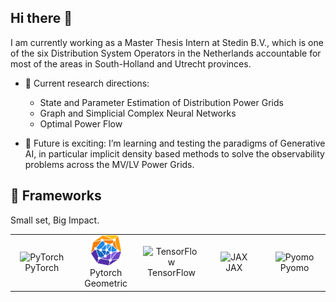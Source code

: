 ## Hi there 👋

I am currently working as a Master Thesis Intern at Stedin B.V., which is one of the six Distribution System Operators in the Netherlands accountable for most of the areas in South-Holland and Utrecht provinces.



- 🔭 Current research directions:
    - State and Parameter Estimation of Distribution Power Grids
    - Graph and Simplicial Complex Neural Networks
    - Optimal Power Flow 
      
      
- 🌱 Future is exciting: I’m learning and testing the paradigms of Generative AI, in particular implicit density based methods to solve the observability problems across the MV/LV Power Grids. 

## 🚀 Frameworks

Small set, Big Impact.

<table>
  <tr>
    <td align="center" width="96">
      <img src="https://cdn.jsdelivr.net/gh/devicons/devicon/icons/pytorch/pytorch-original.svg" width="48" height="48" alt="PyTorch" />
      <br>PyTorch
    </td>
    <td align="center" width="96">
      <img src="https://raw.githubusercontent.com/pyg-team/pyg_sphinx_theme/master/pyg_sphinx_theme/static/img/pyg_logo.png" width="48" height="48" alt="PyG" />
      <br>Pytorch Geometric
    </td>
    <td align="center" width="96">
      <img src="https://cdn.jsdelivr.net/gh/devicons/devicon/icons/tensorflow/tensorflow-original.svg" width="48" height="48" alt="TensorFlow" />
      <br>TensorFlow
    </td>
    <td align="center" width="96">
      <img src="https://raw.githubusercontent.com/jax-ml/jax/main/images/jax_logo_250px.png" width="48" height="48" alt="JAX" />
      <br>JAX
    </td>
    <td align="center" width="96">
      <img src="https://pyomo.readthedocs.io/en/6.8.0/_images/PyomoNewBlue3.png" width="48" height="48" alt="Pyomo" />
      <br>Pyomo
    </td>
  </tr>
</table>


<!--
**prajapati-incontrol/prajapati-incontrol** is a ✨ _special_ ✨ repository because its `README.md` (this file) appears on your GitHub profile.

Here are some ideas to get you started:

- 🔭 I’m currently working on ...
- 🌱 I’m currently learning ...
- 👯 I’m looking to collaborate on ...
- 🤔 I’m looking for help with ...
- 💬 Ask me about ...
- 📫 How to reach me: ...
- 😄 Pronouns: ...
- ⚡ Fun fact: ...
-->
